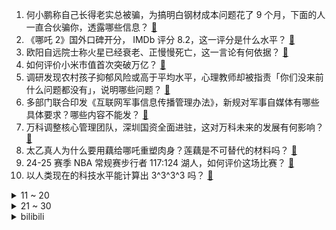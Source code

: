 1. 何小鹏称自己长得老实总被骗，为搞明白钢材成本问题花了 9 个月，下面的人一直合伙骗你，透露哪些信息？ [:link:](https://www.zhihu.com/question/11622489427)
2. 《哪吒 2》国外口碑开分， IMDb 评分 8.2，这一评分是什么水平？ [:link:](https://www.zhihu.com/question/11464139576)
3. 欧阳自远院士称火星已经衰老、正慢慢死亡，这一言论有何依据？ [:link:](https://www.zhihu.com/question/11430978362)
4. 如何评价小米市值首次突破万亿？ [:link:](https://www.zhihu.com/question/11478643952)
5. 调研发现农村孩子抑郁风险或高于平均水平，心理教师却被指责「你们没来前什么问题都没有」，说明哪些问题？ [:link:](https://www.zhihu.com/question/11637608099)
6. 多部门联合印发《互联网军事信息传播管理办法》，新规对军事自媒体有哪些具体要求？哪些内容不能发？ [:link:](https://www.zhihu.com/question/11647575537)
7. 万科调整核心管理团队，深圳国资全面进驻，这对万科未来的发展有何影响？ [:link:](https://www.zhihu.com/question/11516045737)
8. 太乙真人为什么要用藕给哪吒重塑肉身？莲藕是不可替代的材料吗？ [:link:](https://www.zhihu.com/question/11485297217)
9. 24-25 赛季 NBA 常规赛步行者 117:124 湖人，如何评价这场比赛？ [:link:](https://www.zhihu.com/question/11684202604)
10. 以人类现在的科技水平能计算出 3^3^3^3 吗？ [:link:](https://www.zhihu.com/question/664518808)
<details>
<summary>11 ~ 20</summary>

11. 《火影忍者》里面，为什么宇智波一族的激进派毫无抵抗的也被杀了？ [:link:](https://www.zhihu.com/question/7045647294)
12. 陈思诚凭借《唐探 1900》超越徐克，成中国电影票房产出最多导演，如何评价该成绩？你看过他的哪些电影？ [:link:](https://www.zhihu.com/question/11660431999)
13. 特朗普发布一系列行政令，指示马斯克审查美国防部支出，撤销前总统拜登安全许可等，一系列动作出于什么目的？ [:link:](https://www.zhihu.com/question/11599374868)
14. 为什么有的人在团队里一开始给大家留下的印象非常好，时间一长就会沦落为小透明或者是工具人？ [:link:](https://www.zhihu.com/question/11469678428)
15. 哪吒的乾坤圈和混天绫分别是什么材质的？ [:link:](https://www.zhihu.com/question/300702342)
16. 报道称特朗普将在下周宣布实施「对等关税」措施，适用于所有国家，具体情况如何？将产生哪些影响？ [:link:](https://www.zhihu.com/question/11616784630)
17. 特朗普指示马斯克审查美国国防部的支出，此举意味着什么？ [:link:](https://www.zhihu.com/question/11601616239)
18. 既然化肥污染环境为什么还要推广？中国用了几千年的粪肥不香吗？ [:link:](https://www.zhihu.com/question/631127454)
19. 《哪吒 2》票房破 70 亿，打破好莱坞影片垄断，进入全球票房前 60 名，这一成绩含金量有多大？ [:link:](https://www.zhihu.com/question/11620265344)
20. 美国 46 个州宣布黄金为货币，这一举措将如何影响全球经济格局？ [:link:](https://www.zhihu.com/question/11440792494)
</details>
<details>
<summary>21 ~ 30</summary>

21. 中泰发布联合声明，加强打击人口贩运、电信网络诈骗等跨境犯罪，释放了什么信号？能否有效打击泰缅边境电诈？ [:link:](https://www.zhihu.com/question/11616194913)
22. 为什么lol不敢出“魔免”机制? [:link:](https://www.zhihu.com/question/5322304953)
23. 2025WTT 新加坡大满贯男单半决赛，梁靖崑 4:3 淘汰王楚钦，如何评价这场比赛？两人发挥如何？ [:link:](https://www.zhihu.com/question/11655635776)
24. 比亚迪全球销量跃升至第四，是新加坡市场年度销冠，说明了什么？ [:link:](https://www.zhihu.com/question/11605040497)
25. 马论匹、猪论头、狗论条，为什么都是生活中常见的动物，但计量单位却不同？ [:link:](https://www.zhihu.com/question/599754988)
26. 像《熊出没》一样，每年保持稳定的电影质量和票房，是一件容易的事情吗？在电影行业看来会有多难？ [:link:](https://www.zhihu.com/question/10937888001)
27. 四川宜宾市筠连县山体滑坡已致 30 余人失联，目前当地救援进展如何？山体滑坡原因是什么？ [:link:](https://www.zhihu.com/question/11628839228)
28. 躺着的时候可以冥想吗？ [:link:](https://www.zhihu.com/question/28699524)
29. 明清白银有火耗的问题，为什么长期以白银为货币的西方没听说过此类问题? [:link:](https://www.zhihu.com/question/4987054695)
30. 如何评价《封神 2》中的姬发 ？他是否太过于优柔寡断？ [:link:](https://www.zhihu.com/question/10817660788)
</details><details>
<summary>bilibili</summary>

</details>